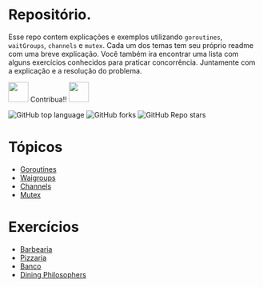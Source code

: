 # Repositório.
Esse repo contem explicações e exemplos utilizando `goroutines`, `waitGroups`, `channels` e `mutex`. Cada um dos temas tem seu próprio readme com uma breve explicação.
Você também ira encontrar uma lista com alguns exercícios conhecidos para praticar concorrência. Juntamente com a explicação e a resolução do problema.

<code><img height="40" src="https://user-images.githubusercontent.com/75685022/186163773-96a452e4-b570-4e5f-84e2-c591c8b0adbe.png"></code>
 Contribua!! <code><img height="40" src="https://user-images.githubusercontent.com/75685022/186163773-96a452e4-b570-4e5f-84e2-c591c8b0adbe.png"></code>


![GitHub top language](https://img.shields.io/github/languages/top/mariarobertap/go-concurrency?color=green)
![GitHub forks](https://img.shields.io/github/forks/mariarobertap/go-concurrency?style=social)
![GitHub Repo stars](https://img.shields.io/github/stars/mariarobertap/go-concurrency?style=social)



# Tópicos

-  [Goroutines](https://github.com/mariarobertap/go-concurrency/tree/main/goroutine) 
-  [Waigroups](https://github.com/mariarobertap/go-concurrency/tree/main/Waitgroups) 
-  [Channels](https://github.com/mariarobertap/go-concurrency/tree/main/channels) 
-  [Mutex](https://github.com/mariarobertap/go-concurrency/tree/main/Mutex) 


# Exercícios 

-  [Barbearia](https://github.com/mariarobertap/go-concurrency/tree/main/exercicios/barberShop) 
-  [Pizzaria](https://github.com/mariarobertap/go-concurrency/tree/main/exercicios/pizzaria) 
-  [Banco](https://github.com/mariarobertap/go-concurrency/tree/main/exercicios/BankBalance) 
-  [Dining Philosophers](https://github.com/mariarobertap/go-concurrency/tree/main/exercicios/diningPhilosophers) 


